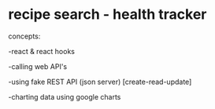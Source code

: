 # recipe search - health tracker
concepts:

-react & react hooks

-calling web API's 

-using fake REST API (json server) [create-read-update]

-charting data using google charts
